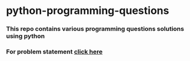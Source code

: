 # python-programming-questions
### This repo contains various programming questions solutions using python

### For problem statement [click here](https://github.com/itsmrajesh/python-programming-questions/blob/master/TCS/TCS%20Ninja%202019%20-%20Google%20Docs.pdf)
